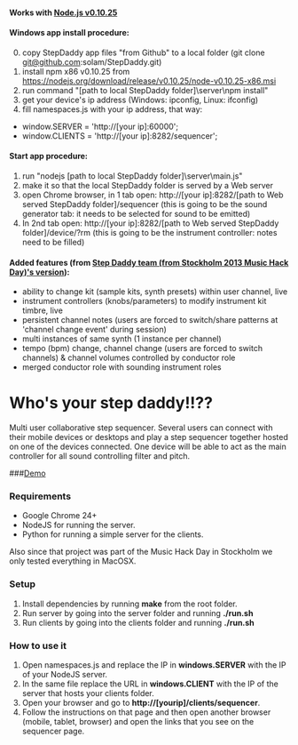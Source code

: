 #### Works with <a href="https://nodejs.org/download/release/v0.10.25/">Node.js v0.10.25</a>


#### Windows app install procedure:
0. copy StepDaddy app files "from Github" to a local folder (git clone git@github.com:solam/StepDaddy.git)
1. install npm x86 v0.10.25 from https://nodejs.org/download/release/v0.10.25/node-v0.10.25-x86.msi
2. run command "\[path to local StepDaddy folder]\server\npm install"
3. get your device's ip address (Windows: ipconfig, Linux: ifconfig)
4. fill namespaces.js with your ip address, that way:
  - window.SERVER = 'http://[your ip]:60000'; 
  - window.CLIENTS = 'http://[your ip]:8282/sequencer';

#### Start app procedure:
1. run "nodejs \[path to local StepDaddy folder]\server\main.js"
2. make it so that the local StepDaddy folder is served by a Web server
3. open Chrome browser, in 1 tab open: http://[your ip]:8282/[path to Web served StepDaddy folder]/sequencer (this is going to be the sound generator tab: it needs to be selected for sound to be emitted)
4. In 2nd tab open: http://[your ip]:8282/[path to Web served StepDaddy folder]/device/?rm (this is going to be the instrument controller: notes need to be filled) 


#### Added features (from <a href="https://github.com/72lions/StepDaddy">Step Daddy team (from Stockholm 2013 Music Hack Day)'s version</a>):
- ability to change kit (sample kits, synth presets) within user channel, live
- instrument controllers (knobs/parameters) to modify instrument kit timbre, live
- persistent channel notes (users are forced to switch/share patterns at 'channel change event' during session) 
- multi instances of same synth (1 instance per channel)
- tempo (bpm) change, channel change (users are forced to switch channels) & channel volumes controlled by conductor role
- merged conductor role with sounding instrument roles







Who's your step daddy!!??
=====

Multi user collaborative step sequencer. Several users can connect with their mobile devices or desktops and play a step sequencer together hosted on one of the devices connected.
One device will be able to act as the main controller for all sound controlling filter and pitch.

###<a href="http://experiments.72lions.com/StepDaddy/clients/sequencer/">Demo</a>

### Requirements
* Google Chrome 24+
* NodeJS for running the server.
* Python for running a simple server for the clients.

Also since that project was part of the Music Hack Day in Stockholm we only tested everything in MacOSX.


### Setup

1. Install dependencies by running **make** from the root folder.
2. Run server by going into the server folder and running **./run.sh**
3. Run clients by going into the clients folder and running **./run.sh**

### How to use it

1. Open namespaces.js and replace the IP in **windows.SERVER** with the IP of your NodeJS server.
2. In the same file replace the URL in **windows.CLIENT** with the IP of the server that hosts your clients folder.
3. Open your browser and go to **http://[yourip]/clients/sequencer**.
4. Follow the instructions on that page and then open another browser (mobile, tablet, browser) and open the links that you see on the sequencer page.
